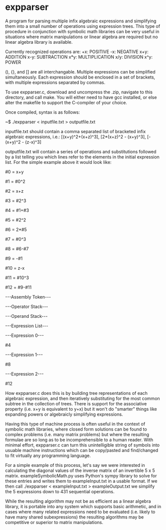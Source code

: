 # expparser
A program for parsing multiple infix algebraic expressions and simplifying them into a small number of operations using expression trees. This type of procedure in conjunction with symbolic math libraries can be very useful in situations where matrix manipulations or linear algebra are required but no linear algebra library is available.

Currently recognized operations are:
+x: POSITIVE
-x: NEGATIVE
x+y: ADDITION
x-y: SUBTRACTION
x*y: MULTIPLICATION
x/y: DIVISION
x^y: POWER

(), {}, and [] are all interchangable. Multiple expressions can be simplified simultaneously. Each expression should be enclosed in a set of brackets, with multiple expressions separated by commas.

To use expparser.c, download and uncompress the .zip, navigate to this directory, and call make. You will either need to have gcc installed, or else alter the makefile to support the C-compiler of your choice.

Once compiled, syntax is as follows:

~$ ./expparser < inputfile.txt > outputfile.txt

inputfile.txt should contain a comma separated list of bracketed  infix algebraic expressions, i.e.:
[(x+y)^2+(x+z)^3], [2*(x+z)^2 - (x+y)^3], [-(x+y)^2 - (z-x)^3]

outputfile.txt will contain a series of operations and substitutions followed by a list telling you which lines refer to the elements in the initial expression list. For the simple example above it would look like:

\#0 = x+y

\#1 = #0^2

\#2 = x+z

\#3 = #2^3

\#4 = #1+#3

\#5 = #2^2

\#6 = 2*#5

\#7 = #0^3

\#8 = #6-#7

\#9 = -#1

\#10 = z-x

\#11 = #10^3

\#12 = #9-#11

---Assembly Token---


---Operator Stack---

---Operand Stack---

---Expression List---

---Expression 0---

\#4

---Expression 1---

\#8

---Expression 2---

\#12

How expparser.c does this is by building tree representations of each algebraic expression, and then iteratively substituting for the most common subtree in the collection of trees. There is support for the associative property (i.e. x+y is equivalent to y+x) but it won't do "smarter" things like expanding powers or algebraicly simplifying expressions.

Having this type of machine process is often useful in the context of symbolic math libraries, where closed form solutions can be found to complex problems (i.e. many matrix problems) but where the resulting formulae are so long as to be incomprehensible to a human reader. With minimal effort, expparser.c can turn this unintelligible string of symbols into usuable machine instructions which can be copy/pasted and find/changed to fit virtually any programming language.

For a simple example of this process, let's say we were interested in calculating the diagonal values of the inverse matrix of an invertible 5 x 5 matrix. exampleSymbolicMath.py uses Python's sympy library to solve for these entries and writes them to exampleInput.txt in a usable format. If we then call ./expparser < exampleInput.txt > exampleOutput.txt we simplify the 5 expressions down to 431 sequential operations.

While the resulting algorithm may not be as efficient as a linear algebra library, it is portable into any system which supports basic arithmetic, and in cases where many related expressions need to be evaluated (i.e. likely to have many shared subexpressions) the resulting algorithms may be competitive or superior to matrix manipulations.
